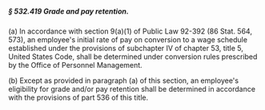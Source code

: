 ##### § 532.419 Grade and pay retention. #####

(a) In accordance with section 9(a)(1) of Public Law 92-392 (86 Stat. 564, 573), an employee's initial rate of pay on conversion to a wage schedule established under the provisions of subchapter IV of chapter 53, title 5, United States Code, shall be determined under conversion rules prescribed by the Office of Personnel Management.

(b) Except as provided in paragraph (a) of this section, an employee's eligibility for grade and/or pay retention shall be determined in accordance with the provisions of part 536 of this title.